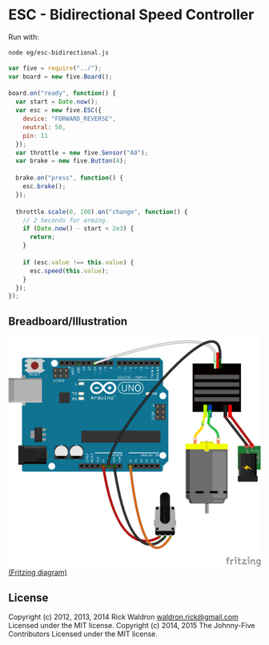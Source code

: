 <!--remove-start-->
# ESC - Bidirectional Speed Controller

Run with:
```bash
node eg/esc-bidirectional.js
```
<!--remove-end-->

```javascript
var five = require("../");
var board = new five.Board();

board.on("ready", function() {
  var start = Date.now();
  var esc = new five.ESC({
    device: "FORWARD_REVERSE",
    neutral: 50,
    pin: 11
  });
  var throttle = new five.Sensor("A0");
  var brake = new five.Button(4);

  brake.on("press", function() {
    esc.brake();
  });

  throttle.scale(0, 100).on("change", function() {
    // 2 Seconds for arming.
    if (Date.now() - start < 2e3) {
      return;
    }

    if (esc.value !== this.value) {
      esc.speed(this.value);
    }
  });
});

```


## Breadboard/Illustration


![docs/breadboard/esc-bidirectional.png](breadboard/esc-bidirectional.png)  
[(Fritzing diagram)](breadboard/esc-bidirectional.fzz)





<!--remove-start-->
## License
Copyright (c) 2012, 2013, 2014 Rick Waldron <waldron.rick@gmail.com>
Licensed under the MIT license.
Copyright (c) 2014, 2015 The Johnny-Five Contributors
Licensed under the MIT license.
<!--remove-end-->
